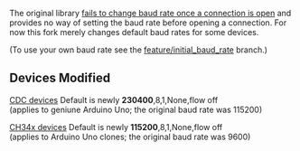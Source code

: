 The original library [fails to change baud rate once a connection is open](https://github.com/felHR85/UsbSerial/issues/91) and provides no way of setting the baud rate before opening a connection. For now this fork merely changes default baud rates for some devices.

(To use your own baud rate see the [feature/initial_baud_rate](https://github.com/jzaruba/UsbSerial/tree/feature/initial_baud_rate) branch.)

Devices Modified
--------------------------------------
[CDC devices](https://en.wikipedia.org/wiki/USB_communications_device_class) Default is newly **230400**,8,1,None,flow off  
(applies to geniune Arduino Uno; the original baud rate was 115200)

[CH34x devices](https://www.olimex.com/Products/Breadboarding/BB-CH340T/resources/CH340DS1.PDF) Default is newly **115200**,8,1,None,flow off  
(applies to Arduino Uno clones; the original baud rate was 9600)
